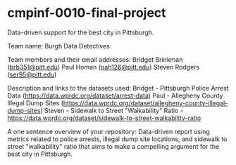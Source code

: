 # cmpinf-0010-final-project
Data-driven support for the best city in Pittsburgh.

Team name:
    Burgh Data Detectives
    
Team members and their email addresses:
    Bridget Brinkman (brb351@pitt.edu)
    Paul Homan (pah126@pitt.edu)
    Steven Rodgers (ser95@pitt.edu)
    
Description and links to the datasets used:
    Bridget - Pittsburgh Police Arrest Data (https://data.wprdc.org/dataset/arrest-data)
    Paul - Allegheny County Illegal Dump Sites (https://data.wprdc.org/dataset/allegheny-county-illegal-dump-sites)
    Steven - Sidewalk to Street "Walkability" Ratio - https://data.wprdc.org/dataset/sidewalk-to-street-walkability-ratio

A one sentence overview of your repository:
    Data-driven report using metrics related to police arrests, illegal dump site locations, and sidewalk to street "walkability" ratio that aims to make a compelling argument for the best city in Pittsburgh.